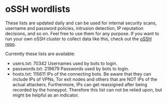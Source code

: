 # oSSH wordlists
These lists are updated daily and can be used for internal security scans, username and password policies, intrusion detection, IP reputation decisions, and so on. Feel free to use them for any purpose. If you want to run your own oSSH cluster to collect data like this, check out the [oSSH repo](https://github.com/toxyl/ossh).  

Currently these lists are available:  
- users.txt: 70342                                                                                                                                                                                                                                                                                              Usernames used by bots to login. 
- passwords.txt: 219679                                                                                                                                                                                                                                                                                              Passwords used by bots to login. 
- hosts.txt: 115611                                                                                                                                                                                                                                                                                              IPs of the connecting bots. Be aware that they can include IPs of VPNs, Tor exit nodes and others that are NOT IPs of the actual attackers. Furthermore, IPs can get reassigned after being recorded by the honeypot. Therefore this list can not be relied upon, but might be helpful as an indicator.
